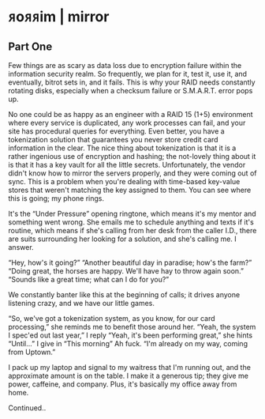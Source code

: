 # ᴙoᴙᴙim | mirror 
## Part One

Few things are as scary as data loss due to encryption failure within the information security realm. So frequently, we plan for it, test it, use it, and eventually, bitrot sets in, and it fails. This is why your RAID needs constantly rotating disks, especially when a checksum failure or S.M.A.R.T. error pops up.

No one could be as happy as an engineer with a RAID 15 (1+5) environment where every service is duplicated, any work processes can fail, and your site has procedural queries for everything. Even better, you have a tokenization solution that guarantees you never store credit card information in the clear. The nice thing about tokenization is that it is a rather ingenious use of encryption and hashing; the not-lovely thing about it is that it has a key vault for all the little secrets. Unfortunately, the vendor didn't know how to mirror the servers properly, and they were coming out of sync. This is a problem when you're dealing with time-based key-value stores that weren't matching the key assigned to them. You can see where this is going; my phone rings.

It's the “Under Pressure” opening ringtone, which means it's my mentor and something went wrong. She emails me to schedule anything and texts if it's routine, which means if she's calling from her desk from the caller I.D., there are suits surrounding her looking for a solution, and she's calling me. I answer.

“Hey, how's it going?”
“Another beautiful day in paradise; how's the farm?”
“Doing great, the horses are happy. We'll have hay to throw again soon.”
“Sounds like a great time; what can I do for you?”

We constantly banter like this at the beginning of calls; it drives anyone listening crazy, and we have our little games.

“So, we've got a tokenization system, as you know, for our card processing,” she reminds me to benefit those around her.
“Yeah, the system I spec'ed out last year,” I reply
“Yeah, it's been performing great,” she hints
“Until...” I give in
“This morning” Ah fuck.
“I'm already on my way, coming from Uptown.”

I pack up my laptop and signal to my waitress that I'm running out, and the approximate amount is on the table. I make it a generous tip; they give me power, caffeine, and company. Plus, it's basically my office away from home.

Continued..
